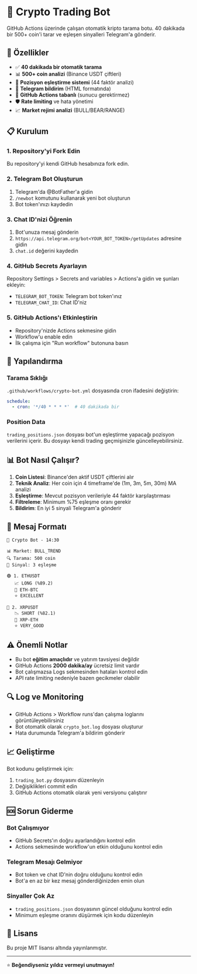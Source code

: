 # 🤖 Crypto Trading Bot

GitHub Actions üzerinde çalışan otomatik kripto tarama botu. 40 dakikada bir 500+ coin'i tarar ve eşleşen sinyalleri Telegram'a gönderir.

## 🚀 Özellikler

- ✅ **40 dakikada bir otomatik tarama**
- 📊 **500+ coin analizi** (Binance USDT çiftleri)
- 🎯 **Pozisyon eşleştirme sistemi** (44 faktör analizi)
- 📱 **Telegram bildirim** (HTML formatında)
- 🔄 **GitHub Actions tabanlı** (sunucu gerektirmez)
- 🛡️ **Rate limiting** ve hata yönetimi
- 📈 **Market rejimi analizi** (BULL/BEAR/RANGE)

## 📋 Kurulum

### 1. Repository'yi Fork Edin
Bu repository'yi kendi GitHub hesabınıza fork edin.

### 2. Telegram Bot Oluşturun
1. Telegram'da @BotFather'a gidin
2. `/newbot` komutunu kullanarak yeni bot oluşturun
3. Bot token'ınızı kaydedin

### 3. Chat ID'nizi Öğrenin
1. Bot'unuza mesaj gönderin
2. `https://api.telegram.org/bot<YOUR_BOT_TOKEN>/getUpdates` adresine gidin
3. `chat.id` değerini kaydedin

### 4. GitHub Secrets Ayarlayın
Repository Settings > Secrets and variables > Actions'a gidin ve şunları ekleyin:

- `TELEGRAM_BOT_TOKEN`: Telegram bot token'ınız
- `TELEGRAM_CHAT_ID`: Chat ID'niz

### 5. GitHub Actions'ı Etkinleştirin
- Repository'nizde Actions sekmesine gidin
- Workflow'u enable edin
- İlk çalışma için "Run workflow" butonuna basın

## 🔧 Yapılandırma

### Tarama Sıklığı
`.github/workflows/crypto-bot.yml` dosyasında cron ifadesini değiştirin:
```yaml
schedule:
  - cron: '*/40 * * * *'  # 40 dakikada bir
```

### Position Data
`trading_positions.json` dosyası bot'un eşleştirme yapacağı pozisyon verilerini içerir. Bu dosyayı kendi trading geçmişinizle güncelleyebilirsiniz.

## 📊 Bot Nasıl Çalışır?

1. **Coin Listesi**: Binance'den aktif USDT çiftlerini alır
2. **Teknik Analiz**: Her coin için 4 timeframe'de (1m, 3m, 5m, 30m) MA analizi
3. **Eşleştirme**: Mevcut pozisyon verileriyle 44 faktör karşılaştırması
4. **Filtreleme**: Minimum %75 eşleşme oranı gerekir
5. **Bildirim**: En iyi 5 sinyali Telegram'a gönderir

## 📱 Mesaj Formatı

```
🤖 Crypto Bot - 14:30

📊 Market: BULL_TREND
🔍 Tarama: 500 coin
🎯 Sinyal: 3 eşleşme

🟢 1. ETHUSDT
   📈 LONG (%89.2)
   🔗 ETH-BTC
   ⭐ EXCELLENT

🔴 2. XRPUSDT
   📉 SHORT (%82.1)
   🔗 XRP-ETH
   ⭐ VERY_GOOD
```

## ⚠️ Önemli Notlar

- Bu bot **eğitim amaçlıdır** ve yatırım tavsiyesi değildir
- GitHub Actions **2000 dakika/ay** ücretsiz limit vardır
- Bot çalışmazsa Logs sekmesinden hataları kontrol edin
- API rate limiting nedeniyle bazen gecikmeler olabilir

## 🔍 Log ve Monitoring

- GitHub Actions > Workflow runs'dan çalışma loglarını görüntüleyebilirsiniz
- Bot otomatik olarak `crypto_bot.log` dosyası oluşturur
- Hata durumunda Telegram'a bildirim gönderir

## 📈 Geliştirme

Bot kodunu geliştirmek için:
1. `trading_bot.py` dosyasını düzenleyin
2. Değişiklikleri commit edin
3. GitHub Actions otomatik olarak yeni versiyonu çalıştırır

## 🆘 Sorun Giderme

### Bot Çalışmıyor
- GitHub Secrets'ın doğru ayarlandığını kontrol edin
- Actions sekmesinde workflow'un etkin olduğunu kontrol edin

### Telegram Mesajı Gelmiyor
- Bot token ve chat ID'nin doğru olduğunu kontrol edin
- Bot'a en az bir kez mesaj gönderdiğinizden emin olun

### Sinyaller Çok Az
- `trading_positions.json` dosyasının güncel olduğunu kontrol edin
- Minimum eşleşme oranını düşürmek için kodu düzenleyin

## 📄 Lisans

Bu proje MIT lisansı altında yayınlanmıştır.

---

⭐ **Beğendiyseniz yıldız vermeyi unutmayın!**